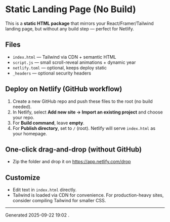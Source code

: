 # Static Landing Page (No Build)

This is a **static HTML package** that mirrors your React/Framer/Tailwind landing page, but without any build step — perfect for Netlify.

## Files
- `index.html` — Tailwind via CDN + semantic HTML
- `script.js` — small scroll-reveal animations + dynamic year
- `netlify.toml` — optional, keeps deploy static
- `_headers` — optional security headers

## Deploy on Netlify (GitHub workflow)
1. Create a new GitHub repo and push these files to the root (no build needed).
2. In Netlify, select **Add new site → Import an existing project** and choose your repo.
3. For **Build command**, leave **empty**.
4. For **Publish directory**, set to `/` (root). Netlify will serve `index.html` as your homepage.

## One‑click drag‑and‑drop (without GitHub)
- Zip the folder and drop it on https://app.netlify.com/drop

## Customize
- Edit text in `index.html` directly.
- Tailwind is loaded via CDN for convenience. For production-heavy sites, consider compiling Tailwind for smaller CSS.

---

Generated 2025-09-22 19:02 .
